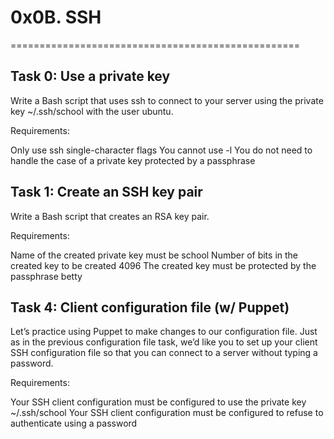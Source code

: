 # 0x0B. SSH

==================================================

## Task 0: Use a private key
Write a Bash script that uses ssh to connect to your server using the private key ~/.ssh/school with the user ubuntu.

Requirements:

Only use ssh single-character flags
You cannot use -l
You do not need to handle the case of a private key protected by a passphrase

## Task 1: Create an SSH key pair
Write a Bash script that creates an RSA key pair.

Requirements:

Name of the created private key must be school
Number of bits in the created key to be created 4096
The created key must be protected by the passphrase betty

## Task 4: Client configuration file (w/ Puppet)
Let’s practice using Puppet to make changes to our configuration file. Just as in the previous configuration file task, we’d like you to set up your client SSH configuration file so that you can connect to a server without typing a password.

Requirements:

Your SSH client configuration must be configured to use the private key ~/.ssh/school
Your SSH client configuration must be configured to refuse to authenticate using a password

